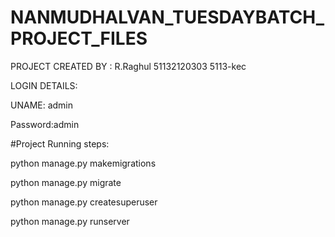 # NANMUDHALVAN_TUESDAYBATCH_PROJECT_FILES

PROJECT CREATED BY : R.Raghul
51132120303
5113-kec


LOGIN DETAILS:


UNAME: admin


Password:admin




#Project Running steps:

python manage.py makemigrations

python manage.py migrate

python manage.py createsuperuser

python manage.py runserver
